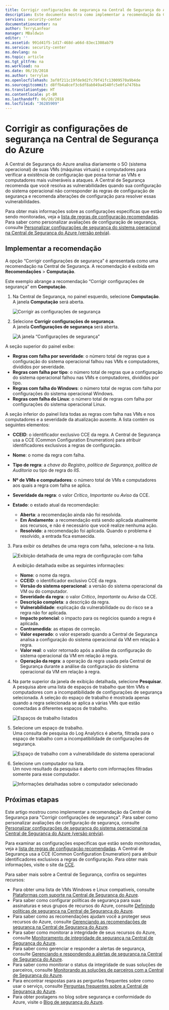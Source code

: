 ```yaml
---
title: Corrigir configurações de segurança na Central de Segurança do Azure | Microsoft Docs
description: Este documento mostra como implementar a recomendação da Central de Segurança do Azure, “Corrigir configurações de segurança”.
services: security-center
documentationcenter: na
author: TerryLanfear
manager: MBaldwin
editor: ''
ms.assetid: 991d41f5-1d17-468d-a66d-83ec1308ab79
ms.service: security-center
ms.devlang: na
ms.topic: article
ms.tgt_pltfrm: na
ms.workload: na
ms.date: 06/19/2018
ms.author: terrylan
ms.openlocfilehash: 3af8f211c19fde9d2fc79f41fc13009570a9b4de
ms.sourcegitcommit: d8ffb4a8cef3c6df8ab049a4540fc5e0fa7476ba
ms.translationtype: HT
ms.contentlocale: pt-BR
ms.lasthandoff: 06/20/2018
ms.locfileid: "36285909"
---
```

# <a name="remediate-security-configurations-in-azure-security-center"></a>Corrigir as configurações de segurança na Central de Segurança do Azure
A Central de Segurança do Azure analisa diariamente o SO (sistema operacional) de suas VMs (máquinas virtuais) e computadores para verificar a existência de configuração que possa tornar as VMs e computadores mais vulneráveis a ataques. A Central de Segurança recomenda que você resolva as vulnerabilidades quando sua configuração do sistema operacional não corresponder às regras de configuração de segurança e recomenda alterações de configuração para resolver essas vulnerabilidades.

Para obter mais informações sobre as configurações específicas que estão sendo monitoradas, veja a [lista de regras de configuração recomendadas](https://gallery.technet.microsoft.com/Azure-Security-Center-a789e335). Para saber como personalizar avaliações de configuração de segurança, consulte [Personalizar configurações de segurança do sistema operacional na Central de Segurança do Azure (versão prévia)](security-center-customize-os-security-config.md).

## <a name="implement-the-recommendation"></a>Implementar a recomendação
A opção “Corrigir configurações de segurança” é apresentada como uma recomendação na Central de Segurança. A recomendação é exibida em **Recomendações** > **Computação**.

Este exemplo abrange a recomendação “Corrigir configurações de segurança” em **Computação**.
1. Na Central de Segurança, no painel esquerdo, selecione **Computação**.  
  A janela **Computação** será aberta.

   ![Corrigir as configurações de segurança][1]

2. Selecione **Corrigir configurações de segurança**.  
  A janela **Configurações de segurança** será aberta.

   ![A janela “Configurações de segurança”][2]

  A seção superior do painel exibe:

  - **Regras com falha por severidade**: o número total de regras que a configuração do sistema operacional falhou nas VMs e computadores, divididos por severidade.
  - **Regras com falha por tipo**: o número total de regras que a configuração do sistema operacional falhou nas VMs e computadores, divididos por tipo.
  - **Regras com falha do Windows**: o número total de regras com falha por configurações do sistema operacional Windows.
  - **Regras com falha do Linux**: o número total de regras com falha por configurações do sistema operacional Linux.

  A seção inferior do painel lista todas as regras com falha nas VMs e nos computadores e a severidade da atualização ausente. A lista contém os seguintes elementos:

  - **CCEID**: o identificador exclusivo CCE da regra. A Central de Segurança usa a CCE (Common Configuration Enumeration) para atribuir identificadores exclusivos a regras de configuração.
  - **Nome**: o nome da regra com falha.
  - **Tipo de regra**: a *chave do Registro*, *política de Segurança*, *política de Auditoria* ou tipo de regra do *IIS*.
  - **Nº de VMs e computadores**: o número total de VMs e computadores aos quais a regra com falha se aplica.
  - **Severidade da regra**: o valor *Crítico*, *Importante* ou *Aviso* da CCE.
  - **Estado**: o estado atual da recomendação:

    - **Aberta**: a recomendação ainda não foi resolvida.
    - **Em Andamento**: a recomendação está sendo aplicada atualmente aos recursos, e não é necessário que você realize nenhuma ação.
    - **Resolvido**: a recomendação foi aplicada. Quando o problema é resolvido, a entrada fica esmaecida.

3. Para exibir os detalhes de uma regra com falha, selecione-a na lista.

   ![Exibição detalhada de uma regra de configuração com falha][3]

   A exibição detalhada exibe as seguintes informações:

   - **Nome**: o nome da regra.
   - **CCEID**: o identificador exclusivo CCE da regra.
   - **Versão do sistema operacional**: a versão do sistema operacional da VM ou do computador.
   - **Severidade da regra**: o valor *Crítico*, *Importante* ou *Aviso* da CCE.
   - **Descrição completa**: a descrição da regra.
   - **Vulnerabilidade**: explicação da vulnerabilidade ou do risco se a regra não for aplicada.
   - **Impacto potencial**: o impacto para os negócios quando a regra é aplicada.
   - **Contramedida**: as etapas de correção.
   - **Valor esperado**: o valor esperado quando a Central de Segurança analisa a configuração do sistema operacional da VM em relação à regra.
   - **Valor real**: o valor retornado após a análise da configuração do sistema operacional da VM em relação à regra.
   - **Operação da regra**: a operação da regra usada pela Central de Segurança durante a análise da configuração do sistema operacional da VM em relação à regra.

4. Na parte superior da janela de exibição detalhada, selecione **Pesquisar**.  
  A pesquisa abre uma lista de espaços de trabalho que têm VMs e computadores com a incompatibilidade de configurações de segurança selecionada. A seleção do espaço de trabalho é mostrada apenas quando a regra selecionada se aplica a várias VMs que estão conectadas a diferentes espaços de trabalho.

   ![Espaços de trabalho listados][4]

5. Selecione um espaço de trabalho.  
  Uma consulta de pesquisa do Log Analytics é aberta, filtrada para o espaço de trabalho com a incompatibilidade de configurações de segurança.

   ![Espaço de trabalho com a vulnerabilidade do sistema operacional][5]

6. Selecione um computador na lista.  
  Um novo resultado da pesquisa é aberto com informações filtradas somente para esse computador.

   ![Informações detalhadas sobre o computador selecionado][6]

## <a name="next-steps"></a>Próximas etapas
Este artigo mostrou como implementar a recomendação da Central de Segurança para "Corrigir configurações de segurança". Para saber como personalizar avaliações de configuração de segurança, consulte [Personalizar configurações de segurança do sistema operacional na Central de Segurança do Azure (versão prévia)](security-center-customize-os-security-config.md).

Para examinar as configurações específicas que estão sendo monitoradas, veja a [lista de regras de configuração recomendadas](https://gallery.technet.microsoft.com/Azure-Security-Center-a789e335). A Central de Segurança usa a CCE (Common Configuration Enumeration) para atribuir identificadores exclusivos a regras de configuração. Para obter mais informações, visite o site da [CCE](https://nvd.nist.gov/cce/index.cfm).

Para saber mais sobre a Central de Segurança, confira os seguintes recursos:

* Para obter uma lista de VMs Windows e Linux compatíveis, consulte [Plataformas com suporte na Central de Segurança do Azure](security-center-os-coverage.md).
* Para saber como configurar políticas de segurança para suas assinaturas e seus grupos de recursos do Azure, consulte [Definindo políticas de segurança na Central de Segurança do Azure](security-center-policies.md).
* Para saber como as recomendações ajudam você a proteger seus recursos do Azure, consulte [Gerenciando as recomendações de segurança na Central de Segurança do Azure](security-center-recommendations.md).
* Para saber como monitorar a integridade de seus recursos do Azure, consulte [Monitoramento de integridade de segurança na Central de Segurança do Azure](security-center-monitoring.md).
* Para saber como gerenciar e responder a alertas de segurança, consulte [Gerenciando e respondendo a alertas de segurança na Central de Segurança do Azure](security-center-managing-and-responding-alerts.md).
* Para saber como monitorar o status da integridade de suas soluções de parceiros, consulte [Monitorando as soluções de parceiros com a Central de Segurança do Azure](security-center-partner-solutions.md).
* Para encontrar respostas para as perguntas frequentes sobre como usar o serviço, consulte [Perguntas frequentes sobre a Central de Segurança do Azure](security-center-faq.md).
* Para obter postagens no blog sobre segurança e conformidade do Azure, visite o [Blog de segurança do Azure](http://blogs.msdn.com/b/azuresecurity/).

<!--Image references-->
[1]: ./media/security-center-remediate-os-vulnerabilities/compute-blade.png
[2]:./media/security-center-remediate-os-vulnerabilities/os-vulnerabilities.png
[3]: ./media/security-center-remediate-os-vulnerabilities/vulnerability-details.png
[4]: ./media/security-center-remediate-os-vulnerabilities/search.png
[5]: ./media/security-center-remediate-os-vulnerabilities/log-search.png
[6]: ./media/security-center-remediate-os-vulnerabilities/search-results.png
